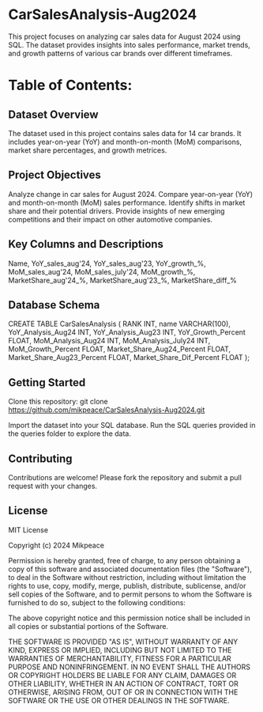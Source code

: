 # CarSalesAnalysis-Aug2024

This project focuses on analyzing car sales data for August 2024 using SQL. The dataset provides insights into sales performance, market trends, and growth patterns of various car brands
over different timeframes.

# Table of Contents:

## Dataset Overview
  The dataset used in this project contains sales data for 14 car brands. It includes year-on-year (YoY) and month-on-month (MoM) comparisons, market share percentages, and growth metrices.

## Project Objectives
  Analyze change in car sales for August 2024.
  Compare year-on-year (YoY) and month-on-month (MoM) sales performance.
  Identify shifts in market share and their potential drivers.
  Provide insights of new emerging competitions and their impact on other automotive companies.

## Key Columns and Descriptions
  Name,
  YoY_sales_aug'24,
  YoY_sales_aug'23,
  YoY_growth_%,
  MoM_sales_aug'24,
  MoM_sales_july'24,
  MoM_growth_%,
  MarketShare_aug'24_%,
  MarketShare_aug'23_%,
  MarketShare_diff_%
  

## Database Schema
  CREATE TABLE CarSalesAnalysis (
    RANK INT,
    name VARCHAR(100),
    YoY_Analysis_Aug24 INT,
    YoY_Analysis_Aug23 INT,
    YoY_Growth_Percent FLOAT,
    MoM_Analysis_Aug24 INT,
    MoM_Analysis_July24 INT,
    MoM_Growth_Percent FLOAT,
    Market_Share_Aug24_Percent FLOAT,
    Market_Share_Aug23_Percent FLOAT,
    Market_Share_Dif_Percent FLOAT
  );


## Getting Started
  Clone this repository:
  git clone https://github.com/mikpeace/CarSalesAnalysis-Aug2024.git

  Import the dataset into your SQL database.
  Run the SQL queries provided in the queries folder to explore the data.
  
## Contributing
  Contributions are welcome! Please fork the repository and submit a pull request with your changes.

## License
  MIT License

Copyright (c) 2024 Mikpeace

Permission is hereby granted, free of charge, to any person obtaining a copy
of this software and associated documentation files (the "Software"), to deal
in the Software without restriction, including without limitation the rights
to use, copy, modify, merge, publish, distribute, sublicense, and/or sell
copies of the Software, and to permit persons to whom the Software is
furnished to do so, subject to the following conditions:

The above copyright notice and this permission notice shall be included in all
copies or substantial portions of the Software.

THE SOFTWARE IS PROVIDED "AS IS", WITHOUT WARRANTY OF ANY KIND, EXPRESS OR
IMPLIED, INCLUDING BUT NOT LIMITED TO THE WARRANTIES OF MERCHANTABILITY,
FITNESS FOR A PARTICULAR PURPOSE AND NONINFRINGEMENT. IN NO EVENT SHALL THE
AUTHORS OR COPYRIGHT HOLDERS BE LIABLE FOR ANY CLAIM, DAMAGES OR OTHER
LIABILITY, WHETHER IN AN ACTION OF CONTRACT, TORT OR OTHERWISE, ARISING FROM,
OUT OF OR IN CONNECTION WITH THE SOFTWARE OR THE USE OR OTHER DEALINGS IN THE
SOFTWARE.

